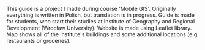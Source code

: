 This guide is a project I made during course 'Mobile GIS'. Originally everything is written in Polish, but translation is in progress.
Guide is made for students, who start their studies at Institute of Geography and Regional Development (Wrocław University). 
Website is made using Leaflet library. Map shows all of the institute's buildings and some additional locations (e.g. restaurants or groceries).
